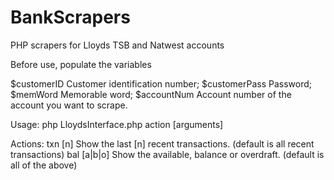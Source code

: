 BankScrapers
============

PHP scrapers for Lloyds TSB and Natwest accounts

Before use, populate the variables

$customerID    Customer identification number;
$customerPass  Password;
$memWord       Memorable word;
$accountNum    Account number of the account you want to scrape.

Usage: php LloydsInterface.php action [arguments]

Actions:
txn  [n]     Show the last [n] recent transactions.
             (default is all recent transactions)
bal  [a|b|o] Show the available, balance or overdraft.
             (default is all of the above)
